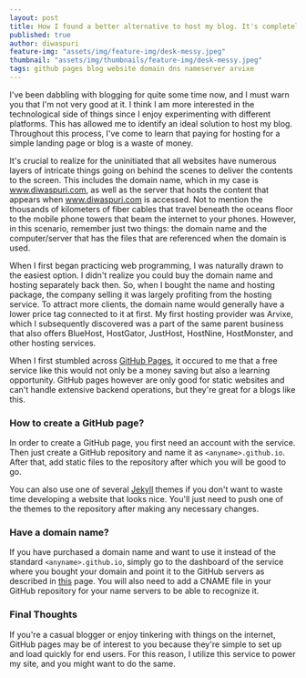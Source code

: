 ```yaml
---
layout: post
title: How I found a better alternative to host my blog. It's completely free too!
published: true
author: diwaspuri
feature-img: "assets/img/feature-img/desk-messy.jpeg"
thumbnail: "assets/img/thumbnails/feature-img/desk-messy.jpeg"
tags: github pages blog website domain dns nameserver arvixe
---
```


I've been dabbling with blogging for quite some time now, and I must warn you that I'm not very good at it. I think I am more interested in the technological side of things since I enjoy experimenting with different platforms. This has allowed me to identify an ideal solution to host my blog. Throughout this process, I've come to learn that paying for hosting for a simple landing page or blog is a waste of money.

It's crucial to realize for the uninitiated that all websites have numerous layers of intricate things going on behind the scenes to deliver the contents to the screen. This includes the domain name, which in my case is www.diwaspuri.com, as well as the server that hosts the content that appears when www.diwaspuri.com is accessed. Not to mention the thousands of kilometers of fiber cables that travel beneath the oceans floor to the mobile phone towers that beam the internet to your phones. However, in this scenario, remember just two things: the domain name and the computer/server that has the files that are referenced when the domain is used.

When I first began practicing web programming, I was naturally drawn to the easiest option. I didn't realize you could buy the domain name and hosting separately back then. So, when I bought the name and hosting package, the company selling it was largely profiting from the hosting service. To attract more clients, the domain name would generally have a lower price tag connected to it at first. My first hosting provider was Arvixe, which I subsequently discovered was a part of the same parent business that also offers BlueHost, HostGator, JustHost, HostNine, HostMonster, and other hosting services.

When I first stumbled across [GitHub Pages](https://pages.github.com/), it occured to me that a free service like this would not only be a money saving but also a learning opportunity. GitHub pages however are only good for static websites and can't handle extensive backend operations, but they're great for a blogs like this.

### How to create a GitHub page?

In order to create a GitHub page, you first need an account with the service. Then just create a GitHub repository and name it as `<anyname>.github.io`. After that, add static files to the repository after which you will be good to go.

You can also use one of several [Jekyll](https://jekyllthemes.io/) themes if you don't want to waste time developing a website that looks nice. You'll just need to push one of the themes to the repository after making any necessary changes.

### Have a domain name?

If you have purchased a domain name and want to use it instead of the standard `<anyname>.github.io`, simply go to the dashboard of the service where you bought your domain and point it to the GitHub servers as described in [this](https://docs.github.com/en/pages/configuring-a-custom-domain-for-your-github-pages-site/managing-a-custom-domain-for-your-github-pages-site) page. You will also need to add a CNAME file in your GitHub repository for your name servers to be able to recognize it.

### Final Thoughts

If you're a casual blogger or enjoy tinkering with things on the internet, GitHub pages may be of interest to you because they're simple to set up and load quickly for end users. For this reason, I utilize this service to power my site, and you might want to do the same.